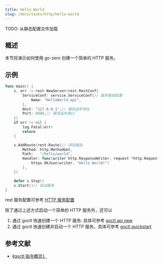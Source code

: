```yaml
---
title: Hello World
slug: /docs/tasks/http/hello-world
---
```


TODO: 从静态配置文件加载

## 概述

本节将演示如何使用 go-zero 创建一个简单的 HTTP 服务。

## 示例

```go
func main() {
    s, err := rest.NewServer(rest.RestConf{
        ServiceConf: service.ServiceConf{// 服务基础配置
            Name: "HelloWorld.api",
        },
        Host: "127.0.0.1",// 服务监听地址
        Port: 8080,// 服务监听端口
    })
    if err != nil {
        log.Fatal(err)
        return
    }

    s.AddRoute(rest.Route{// 添加路由
        Method: http.MethodGet,
        Path:   "/hello/world",
        Handler: func(writer http.ResponseWriter, request *http.Request) {// 处理函数
            httpx.OkJson(writer, "Hello World!")
        },
    })

    defer s.Stop()
    s.Start()// 启动服务
}
```

rest 服务配置可参考 <a href="/docs/tutorials/http/server/configuration" target="_blank"> HTTP 服务配置</a>

除了通过上述方式启动一个简单的 HTTP 服务外，还可以

1. 通过 goctl 快速创建一个 HTTP 服务: 具体可参考 <a href="/docs/tutorials/cli/api#new" target="_blank"> goctl api new </a>
2. 通过 goctl 快速创建并启动一个 HTTP 服务，具体可参考 <a href="/docs/tutorials/cli/quickstart#使用示例" target="_blank"> goctl quickstart </a>

## 参考文献

- <a href="/docs/tutorials/cli/overview" target="_blank"> 《goctl 指令概览》 </a>